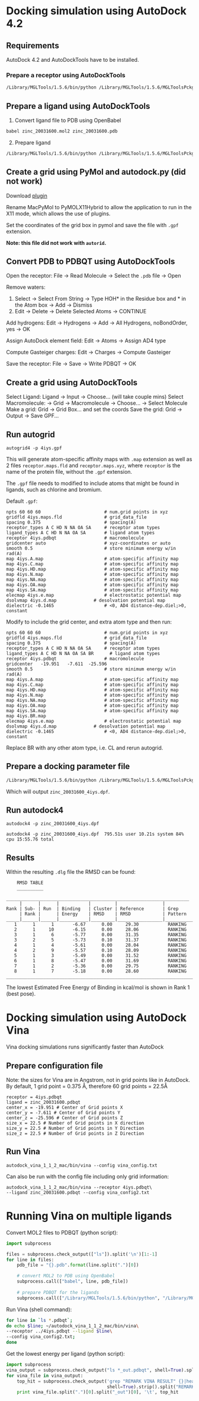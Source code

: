 # Docking simulation using AutoDock 4.2

## Requirements

AutoDock 4.2 and AutoDockTools have to be installed.

### Prepare a receptor using AutoDockTools

```bash
/Library/MGLTools/1.5.6/bin/python /Library/MGLTools/1.5.6/MGLToolsPckgs/AutoDockTools/Utilities24/prepare_receptor4.py -r 4iys.pdb -o 4iys.pdbqt -A checkhydrogens
``` 

## Prepare a ligand using AutoDockTools

1. Convert ligand file to PDB using OpenBabel

```bash
babel zinc_20031600.mol2 zinc_20031600.pdb
```

2. Prepare ligand 

```bash
/Library/MGLTools/1.5.6/bin/python /Library/MGLTools/1.5.6/MGLToolsPckgs/AutoDockTools/Utilities24/prepare_ligand4.py -l zinc_20031600.pdb
```

## Create a grid using PyMol and autodock.py (did not work)

Download [plugin](https://github.com/ADplugin/ADplugin)

Rename MacPyMol to PyMOLX11Hybrid to allow the application to run in the X11 mode, which allows the use of plugins.

Set the coordinates of the grid box in pymol and save the file with `.gpf` extension.

**Note: this file did not work with `autorid`.**

## Convert PDB to PDBQT using AutoDockTools

Open the receptor: File → Read Molecule → Select the `.pdb` file → Open

Remove waters: 

1. Select → Select From String → Type HOH* in the Residue box and * in the Atom box → Add → Dismiss
2. Edit → Delete → Delete Selected Atoms → CONTINUE

Add hydrogens: Edit → Hydrogens → Add → All Hydrogens, noBondOrder, yes → OK

Assign AutoDock element field: Edit → Atoms → Assign AD4 type

Compute Gasteiger charges: Edit → Charges → Compute Gasteiger

Save the receptor: File → Save → Write PDBQT → OK


## Create a grid using AutoDockTools

Select Ligand: Ligand → Input → Choose... (will take couple mins)
Select Macromolecule: → Grid → Macromolecule → Choose... → Select Molecule
Make a grid: Grid → Grid Box... and set the coords
Save the grid: Grid → Output → Save GPF...


## Run autogrid

`autogrid4 -p 4iys.gpf`

This will generate atom-specific affinity maps with `.map` extension as well as 2 files `receptor.maps.fld` and `receptor.maps.xyz`, where `receptor` is the name of the protein file, without the `.gpf` extension.

The `.gpf` file needs to modified to include atoms that might be found in ligands, such as chlorine and bromium.

Default `.gpf`:

```
npts 60 60 60                        # num.grid points in xyz
gridfld 4iys.maps.fld                # grid_data_file
spacing 0.375                        # spacing(A)
receptor_types A C HD N NA OA SA     # receptor atom types
ligand_types A C HD N NA OA SA       # ligand atom types
receptor 4iys.pdbqt                  # macromolecule
gridcenter auto                      # xyz-coordinates or auto
smooth 0.5                           # store minimum energy w/in rad(A)
map 4iys.A.map                       # atom-specific affinity map
map 4iys.C.map                       # atom-specific affinity map
map 4iys.HD.map                      # atom-specific affinity map
map 4iys.N.map                       # atom-specific affinity map
map 4iys.NA.map                      # atom-specific affinity map
map 4iys.OA.map                      # atom-specific affinity map
map 4iys.SA.map                      # atom-specific affinity map
elecmap 4iys.e.map                   # electrostatic potential map
dsolvmap 4iys.d.map              # desolvation potential map
dielectric -0.1465                   # <0, AD4 distance-dep.diel;>0, constant
```

Modify to include the grid center, and extra atom type and then run:

```
npts 60 60 60                        # num.grid points in xyz
gridfld 4iys.maps.fld                # grid_data_file
spacing 0.375                        # spacing(A)
receptor_types A C HD N NA OA SA     # receptor atom types
ligand_types A C HD N NA OA SA BR      # ligand atom types
receptor 4iys.pdbqt                  # macromolecule
gridcenter   -19.951   -7.611  -25.596
smooth 0.5                           # store minimum energy w/in rad(A)
map 4iys.A.map                       # atom-specific affinity map
map 4iys.C.map                       # atom-specific affinity map
map 4iys.HD.map                      # atom-specific affinity map
map 4iys.N.map                       # atom-specific affinity map
map 4iys.NA.map                      # atom-specific affinity map
map 4iys.OA.map                      # atom-specific affinity map
map 4iys.SA.map                      # atom-specific affinity map
map 4iys.BR.map
elecmap 4iys.e.map                   # electrostatic potential map
dsolvmap 4iys.d.map              # desolvation potential map
dielectric -0.1465                   # <0, AD4 distance-dep.diel;>0, constant
```

Replace BR with any other atom type, i.e. CL and rerun autogrid.

## Prepare a docking parameter file

```bash
/Library/MGLTools/1.5.6/bin/python /Library/MGLTools/1.5.6/MGLToolsPckgs/AutoDockTools/Utilities24/prepare_dpf42.py -l zinc_20031600.pdbqt -r 4iys.pdbqt
```

Which will output `zinc_20031600_4iys.dpf`.

## Run autodock4

`autodock4 -p zinc_20031600_4iys.dpf`

`autodock4 -p zinc_20031600_4iys.dpf  795.51s user 10.21s system 84% cpu 15:55.76 total`

## Results

Within the resulting `.dlg` file the RMSD can be found:

```
	RMSD TABLE
	__________

_____________________________________________________________________
     |      |      |           |         |                 |
Rank | Sub- | Run  | Binding   | Cluster | Reference       | Grep
     | Rank |      | Energy    | RMSD    | RMSD            | Pattern
_____|______|______|___________|_________|_________________|___________
   1      1      1       -6.67      0.00     29.30           RANKING
   2      1     10       -6.15      0.00     28.06           RANKING
   3      1      6       -5.77      0.00     31.35           RANKING
   3      2      5       -5.73      0.10     31.37           RANKING
   4      1      4       -5.61      0.00     28.04           RANKING
   4      2      9       -5.57      0.10     28.09           RANKING
   5      1      3       -5.49      0.00     31.52           RANKING
   6      1      8       -5.47      0.00     31.69           RANKING
   7      1      2       -5.36      0.00     29.75           RANKING
   8      1      7       -5.18      0.00     28.60           RANKING
_______________________________________________________________________
```

The lowest Estimated Free Energy of Binding in kcal/mol is shown in Rank 1 (best pose).


# Docking simulation using AutoDock Vina

Vina docking simulations runs significantly faster than AutoDock

## Prepare configuration file

Note: the sizes for Vina are in Angstrom, not in grid points like in AutoDock. By default, 1 grid point = 0.375 Å, therefore 60 grid points = 22.5Å

```
receptor = 4iys.pdbqt
ligand = zinc_20031600.pdbqt
center_x = -19.951 # Center of Grid points X
center_y = -7.611 # Center of Grid points Y
center_z = -25.596 # Center of Grid points Z
size_x = 22.5 # Number of Grid points in X direction
size_y = 22.5 # Number of Grid points in Y Direction
size_z = 22.5 # Number of Grid points in Z Direction
```

## Run Vina

`autodock_vina_1_1_2_mac/bin/vina --config vina_config.txt`

Can also be run with the config file including only grid information:

```
autodock_vina_1_1_2_mac/bin/vina --receptor 4iys.pdbqt\
--ligand zinc_20031600.pdbqt --config vina_config2.txt
```

# Running Vina on multiple ligands

Convert MOL2 files to PDBQT (python script):

```python
import subprocess

files = subprocess.check_output(["ls"]).split('\n')[1:-1]
for line in files:
    pdb_file = "{}.pdb".format(line.split(".")[0])

    # convert MOL2 to PDB using OpenBabel
    subprocess.call(["babel", line, pdb_file])
    
    # prepare PDBQT for the ligands
    subprocess.call(["/Library/MGLTools/1.5.6/bin/python", "/Library/MGLTools/1.5.6/MGLToolsPckgs/AutoDockTools/Utilities24/prepare_ligand4.py", "-l", pdb_file])
```

Run Vina (shell command):

```bash
for line in `ls *.pdbqt`; 
do echo $line; ~/autodock_vina_1_1_2_mac/bin/vina\
--receptor ../4iys.pdbqt --ligand $line\
--config vina_config2.txt; 
done
```

Get the lowest energy per ligand (python script):

```python
import subprocess
vina_output = subprocess.check_output("ls *_out.pdbqt", shell=True).split('\n')[:-1]
for vina_file in vina_output:
    top_hit = subprocess.check_output('grep "REMARK VINA RESULT" {}|head -1'.format(vina_file),
                                      shell=True).strip().split("REMARK VINA RESULT:")[1].split()[0]
    print vina_file.split(".")[0].split("_out")[0], '\t', top_hit
```

